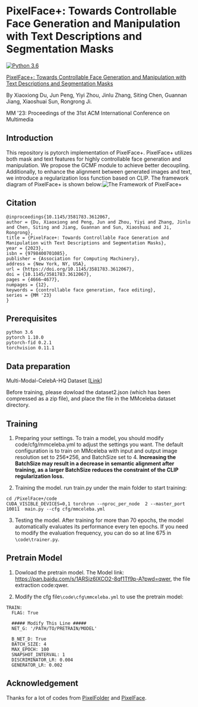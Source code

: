 # PixelFace+: Towards Controllable Face Generation and Manipulation with Text Descriptions and Segmentation Masks
[![Python 3.6](https://img.shields.io/badge/Python-3.6-blue.svg)](https://www.python.org/downloads/release/python-360/)

[PixelFace+: Towards Controllable Face Generation and Manipulation with Text Descriptions and Segmentation Masks](https://dl.acm.org/doi/10.1145/3581783.3612067) 

By Xiaoxiong Du, Jun Peng, Yiyi Zhou, Jinlu Zhang, Siting Chen, Guannan Jiang, Xiaoshuai Sun, Rongrong Ji.

MM '23: Proceedings of the 31st ACM International Conference on Multimedia

## Introduction
This repository is pytorch implementation of PixelFace+. PixelFace+ utilizes both mask and text features for highly controllable face generation and manipulation. We propose the GCMF module to achieve better decoupling. Additionally, to enhance the alignment between generated images and text, we introduce a regularization loss function based on CLIP. The framework diagram of PixelFace+ is shown below:![The Framework of PixelFace+](https://github.com/qazwsx671713/PixelFace-Plus/blob/main/framwork.png)

## Citation
```
@inproceedings{10.1145/3581783.3612067,
author = {Du, Xiaoxiong and Peng, Jun and Zhou, Yiyi and Zhang, Jinlu and Chen, Siting and Jiang, Guannan and Sun, Xiaoshuai and Ji, Rongrong},
title = {PixelFace+: Towards Controllable Face Generation and Manipulation with Text Descriptions and Segmentation Masks},
year = {2023},
isbn = {9798400701085},
publisher = {Association for Computing Machinery},
address = {New York, NY, USA},
url = {https://doi.org/10.1145/3581783.3612067},
doi = {10.1145/3581783.3612067},
pages = {4666–4677},
numpages = {12},
keywords = {controllable face generation, face editing},
series = {MM '23}
}
```

## Prerequisites
```
python 3.6
pytorch 1.10.0
pytorch-fid 0.2.1
torchvision 0.11.1
```

## Data preparation
Multi-Modal-CelebA-HQ Dataset [[Link](https://github.com/IIGROUP/MM-CelebA-HQ-Dataset)]

Before training, please dowload the dataset2.json (which has been compressed as a zip file), and place the file in the MMceleba dataset directory.
## Training
1. Preparing your settings. To train a model, you should modify code/cfg/mmceleba.yml to adjust the settings you want. The default configuration is to train on MMceleba with input and output image resolution set to 256*256, and BatchSize set to 4. **Increasing the BatchSize may result in a decrease in semantic alignment after training, as a larger BatchSize reduces the constraint of the CLIP regularization loss.**

2. Training the model. run  train.py under the main folder to start training:
```
cd /PixelFace+/code
CUDA_VISIBLE_DEVICES=0,1 torchrun --nproc_per_node  2 --master_port 10011  main.py --cfg cfg/mmceleba.yml
```
3. Testing the model. After training for more than 70 epochs, the model automatically evaluates its performance every ten epochs. If you need to modify the evaluation frequency, you can do so at line 675 in `\code\trainer.py`.

## Pretrain Model
1. Dowload the pretrain model.
The Model link: https://pan.baidu.com/s/1ARSjz6IXCO2-8qf1Tf9p-A?pwd=qwer, the file extraction code:qwer.

2. Modify the cfg file`\code\cfg\mmceleba.yml` to use the pretrain model:
```
TRAIN:
  FLAG: True

  ##### Modify This Line #####
  NET_G: '/PATH/TO/PRETRAIN/MODEL'

  B_NET_D: True
  BATCH_SIZE: 4  
  MAX_EPOCH: 100
  SNAPSHOT_INTERVAL: 1  
  DISCRIMINATOR_LR: 0.004
  GENERATOR_LR: 0.002
```
## Acknowledgement
Thanks for a lot of codes from [PixelFolder](https://github.com/BlingHe/PixelFolder) and [PixelFace](https://github.com/pengjunn/PixelFace).
